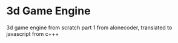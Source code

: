 # 3d Game Engine
 3d game engine from scratch part 1 from alonecoder, translated to javascript from c+++
